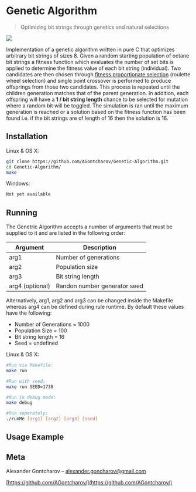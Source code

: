# Genetic Algorithm
> Optimizing bit strings through genetics and natural selections

![](https://nnpdf.hepforge.org/images/GA.png)

Implementation of a genetic algorithm written in pure C that optimizes arbitrary bit strings of sizes 8. Given a random starting population of octane bit strings a fitness function which evaluates the number of set bits is applied to determine the fitness value of each bit string (individual). Two candidates are then chosen through [fitness proportionate selection](https://en.wikipedia.org/wiki/Fitness_proportionate_selection) (roulette wheel selection) and single point crossover is performed to produce offsprings from those two candidates. This process is repeated until the children generation matches that of the parent generation. In addition, each offspring will have a **1 / bit string length** chance to be selected for mutation where a random bit will be toggled. The simulation is ran until the maximum generation is reached or a solution based on the fitness function has been found i.e. if the bit strings are of length of 16 then the solution is 16.

## Installation

Linux & OS X:

```sh
git clone https://github.com/AGontcharov/Genetic-Algorithm.git
cd Genetic-Algorithm/
make
```

Windows:

```sh
Not yet available
```

## Running

The Genetric Algorithm accepts a number of arguments that must be supplied to it and are listed in the following order:

|     Argument     |          Description          |
|------------------|-------------------------------|
| arg1             | Number of generations         |
| arg2             | Population size               |
| arg3             | Bit string length             |
| arg4 (optional)  | Randon number generator seed  |

Alternatively, arg1, arg2 and arg3 can be changed inside the Makefile whereas arg4 can be defined  during rule runtime. By default these values have the following:

* Number of Generations = 1000
* Population Size = 100
* Bit string length = 16
* Seed = undefined

Linux & OS X:

```sh
#Run via Makefile:
make run

#Run with seed:
make run SEED=1738

#Run in debug mode:
make debug

#Run seperately:
./runMe [arg1] [arg2] [arg3] [seed]
```

## Usage Example

## Meta

Alexander Gontcharov – alexander.goncharov@gmail.com

[https://github.com/AGontcharov/](https://github.com/AGontcharov/)
